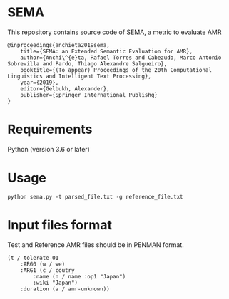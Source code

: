 # SEMA
This repository contains source code of SEMA, a metric to evaluate AMR
```
@inproceedings{anchieta2019sema,
    title={SEMA: an Extended Semantic Evaluation for AMR},
    author={Anchi\^{e}ta, Rafael Torres and Cabezudo, Marco Antonio Sobrevilla and Pardo, Thiago Alexandre Salgueiro},
    booktitle={(To appear) Proceedings of the 20th Computational Linguistics and Intelligent Text Processing},
    year={2019},
    editor={Gelbukh, Alexander},
    publisher={Springer International Publishg}
}
```


# Requirements
Python (version 3.6 or later)

# Usage
`python sema.py -t parsed_file.txt -g reference_file.txt`

# Input files format
Test and Reference AMR files should be in PENMAN format.
```
(t / tolerate-01
    :ARG0 (w / we)
    :ARG1 (c / coutry
        :name (n / name :op1 "Japan")
        :wiki "Japan")
    :duration (a / amr-unknown))
```

